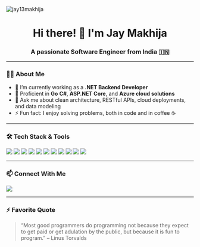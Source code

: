 <p align="left"> <img src="https://komarev.com/ghpvc/?username=jay13makhija&label=Profile%20views&color=0e75b6&style=flat" alt="jay13makhija" /> </p>
<h1 align="center">Hi there! 👋 I'm Jay Makhija</h1>
<h3 align="center">A passionate Software Engineer from India 🇮🇳</h3>

---

### 🧑‍💻 About Me

<!-- - 🌱 I have **2+ years** of hands-on experience building APIs and enterprise services -->
- 🔭 I’m currently working as a **.NET Backend Developer**
- 🚀 Proficient in **Go** **C#**, **ASP.NET Core**, and **Azure cloud solutions**
- 💬 Ask me about clean architecture, RESTful APIs, cloud deployments, and data modeling
- ⚡ Fun fact: I enjoy solving problems, both in code and in coffee ☕

---

### 🛠️ Tech Stack & Tools

<p align="left">
  <img src="https://img.shields.io/badge/Go-0078D4?style=for-the-badge&logo=go&logoColor=white" />
  <img src="https://img.shields.io/badge/C%23-239120?style=for-the-badge&logo=c-sharp&logoColor=white" />
  <img src="https://img.shields.io/badge/.NET-512BD4?style=for-the-badge&logo=dotnet&logoColor=white" />
  <img src="https://img.shields.io/badge/ASP.NET_Core-512BD4?style=for-the-badge&logo=.net&logoColor=white" />
  <img src="https://img.shields.io/badge/PostgreSQL-4169E1?style=for-the-badge&logo=postgresql&logoColor=white" />
  <img src="https://img.shields.io/badge/Microsoft_SQL_Server-CC2927?style=for-the-badge&logo=microsoft-sql-server&logoColor=white" />
  <img src="https://img.shields.io/badge/Azure_App_Service-0078D4?style=for-the-badge&logo=microsoft-azure&logoColor=white" />
  <img src="https://img.shields.io/badge/Azure_Functions-0062AD?style=for-the-badge&logo=azure-functions&logoColor=white" />
  <img src="https://img.shields.io/badge/Swagger-85EA2D?style=for-the-badge&logo=swagger&logoColor=black" />
  <img src="https://img.shields.io/badge/Postman-FF6C37?style=for-the-badge&logo=postman&logoColor=white" />
  <img src="https://img.shields.io/badge/JIRA-0052CC?style=for-the-badge&logo=jira&logoColor=white" />
</p>

---

<!-- ### 📈 GitHub Stats  

Not so good to show, but one day all my private repos will be public

<p align="center">
  <img src="https://github-readme-stats.vercel.app/api?username=your-github-username&show_icons=true&theme=github_dark" alt="your-github-username" />
  <img src="https://github-readme-streak-stats.herokuapp.com/?user=your-github-username&theme=github-dark" alt="streak-stats" />
</p>

--- -->

### 📫 Connect With Me

<p align="left">
  <a href="mailto:jay13makhija@gmail.com"><img src="https://img.shields.io/badge/Email-D14836?style=for-the-badge&logo=gmail&logoColor=white"/></a>
  <!-- <a href="https://www.linkedin.com/in/your-linkedin"><img src="https://img.shields.io/badge/LinkedIn-0A66C2?style=for-the-badge&logo=linkedin&logoColor=white"/></a>
  <a href="https://your-portfolio.com"><img src="https://img.shields.io/badge/Portfolio-000000?style=for-the-badge&logo=about.me&logoColor=white"/></a> -->
</p>

---

<!-- ### 🧠 Fun Projects

- ✅ **Project-1-Name** – 1 Line discription
- ☁️ **Project-2-Name** – 1 Line discription
- 📘 **Project-3-Name** - 1 Line discription

> 🔎 Check out my pinned repositories below ⬇️

--- -->

### ⚡ Favorite Quote

> “Most good programmers do programming not because they expect to get paid or get adulation by the public, but because it is fun to program.” – Linus Torvalds

